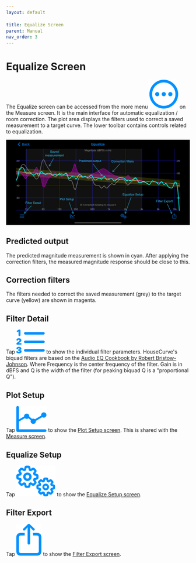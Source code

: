 ```yaml
---
layout: default

title: Equalize Screen
parent: Manual
nav_order: 3
---
```


# Equalize Screen
The Equalize screen can be accessed from the more menu <img src="/assets/img/more.png" alt="More" class="app-icon"> on the Measure screen.  It is the main interface for automatic equalization / room correction.  The plot area displays the filters used to correct a saved measurement to a target curve. The lower toolbar contains controls related to equalization.

![Equalize screen](/assets/img/equalize_screen.png "HouseCurve Equalize screen")

## Predicted output
The predicted magnitude measurement is shown in cyan.  After applying the correction filters, the measured magnitude response should be close to this.

## Correction filters
The filters needed to correct the saved measurement (grey) to the target curve (yellow) are shown in magenta.

## Filter Detail
Tap <img src="/assets/img/detail.png" alt="Detail" class="app-icon"> to show the individual filter parameters.  HouseCurve's biquad filters are based on the [Audio EQ Cookbook by Robert Bristow-Johnson](https://www.w3.org/TR/audio-eq-cookbook/).  Where Frequency is the center frequency of the filter.  Gain is in dBFS and Q is the width of the filter (for peaking biquad Q is a "proportional Q").

## Plot Setup
Tap <img src="/assets/img/plot.png" alt="Plot Setup" class="app-icon"> to show the [Plot Setup screen](plot_setup.md).  This is shared with the [Measure screen](measure_screen.md).

## Equalize Setup
Tap <img src="/assets/img/setup.png" alt="Equalize Setup" class="app-icon"> to show the [Equalize Setup screen](equalize_setup.md).

## Filter Export
Tap <img src="/assets/img/export.png" alt="Export" class="app-icon"> to show the [Filter Export screen](filter_export.md).



